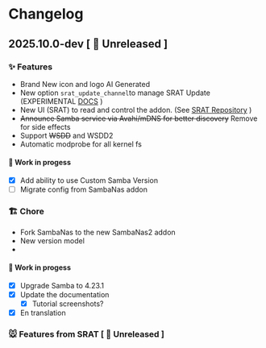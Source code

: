 # Changelog

## 2025.10.0-dev [ 🚧 Unreleased ]

###  ✨ Features
- Brand New icon and logo AI Generated
- New option `srat_update_channel`to manage SRAT Update (EXPERIMENTAL [DOCS](DOCS.md) )
- New UI (SRAT) to read and control the addon. (See [SRAT Repository](https://github.com/dianlight/srat) )
- ~~Announce Samba service via Avahi/mDNS for better discovery~~ Remove for side effects
- Support ~~WSDD~~ and WSDD2
- Automatic modprobe for all kernel fs
#### __🚧 Work in progess__
- [x] Add ability to use Custom Samba Version 
- [ ] Migrate config from SambaNas addon

### 🏗 Chore
- Fork SambaNas to the new SambaNas2 addon
- New version model
- 
#### __🚧 Work in progess__
- [x] Upgrade Samba to 4.23.1 
- [x] Update the documentation
    - [x] Tutorial screenshots?
- [x] En translation 

### 🐭 Features from SRAT [ 🚧 Unreleased ]


[docs]: https://github.com/dianlight/hassio-addons/blob/master/sambanas2/DOCS.md
